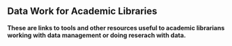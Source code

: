 ## Data Work for Academic Libraries

**These are links to tools and other  resources useful to academic librarians working with data management or doing reserach with data.**
